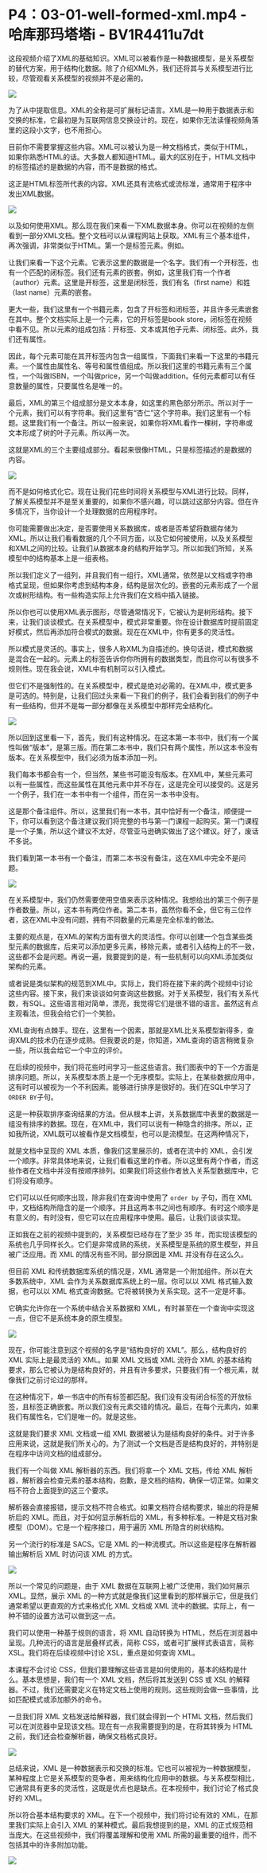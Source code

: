 # P4：03-01-well-formed-xml.mp4 - 哈库那玛塔塔i - BV1R4411u7dt

这段视频介绍了XML的基础知识。XML可以被看作是一种数据模型，是关系模型的替代方案，用于结构化数据。除了介绍XML外，我们还将其与关系模型进行比较，尽管观看关系模型的视频并不是必需的。

![](img/f42abd6cb8dc018c4c7e131b5d097618_1.png)

为了从中提取信息。XML的全称是可扩展标记语言。XML是一种用于数据表示和交换的标准，它最初是为互联网信息交换设计的。现在，如果你无法读懂视频角落里的这段小文字，也不用担心。

目前你不需要掌握这些内容。XML可以被认为是一种文档格式，类似于HTML，如果你熟悉HTML的话。大多数人都知道HTML。最大的区别在于，HTML文档中的标签描述的是数据的内容，而不是数据的格式。

这正是HTML标签所代表的内容。XML还具有流格式或流标准，通常用于程序中发出XML数据。

![](img/f42abd6cb8dc018c4c7e131b5d097618_3.png)

以及如何使用XML。那么现在我们来看一下XML数据本身。你可以在视频的左侧看到一部分XML文档。整个文档可以从课程网站上获取。XML有三个基本组件，再次强调，非常类似于HTML。第一个是标签元素。例如。

让我们来看一下这个元素。它表示这里的数据是一个名字。我们有一个开标签，也有一个匹配的闭标签。我们还有元素的嵌套。例如，这里我们有一个作者（author）元素。这里是开标签，这里是闭标签，我们有名（first name）和姓（last name）元素的嵌套。

更大一些，我们这里有一个书籍元素，包含了开标签和闭标签，并且许多元素嵌套在其中。整个文档实际上是一个元素，它的开标签是book store，闭标签在视频中看不见。所以元素的组成包括：开标签、文本或其他子元素、闭标签。此外，我们还有属性。

因此，每个元素可能在其开标签内包含一组属性，下面我们来看一下这里的书籍元素。一个属性由属性名、等号和属性值组成。所以我们这里的书籍元素有三个属性，一个叫做ISBN，一个叫做price，另一个叫做addition。任何元素都可以有任意数量的属性，只要属性名是唯一的。

最后，XML的第三个组成部分是文本本身，如这里的黑色部分所示。所以对于一个元素，我们可以有字符串。我们这里有“杏仁”这个字符串。我们这里有一个标题。这里我们有一个备注。所以一般来说，如果你将XML看作一棵树，字符串或文本形成了树的叶子元素。所以再一次。

这就是XML的三个主要组成部分。看起来很像HTML，只是标签描述的是数据的内容。

![](img/f42abd6cb8dc018c4c7e131b5d097618_5.png)

而不是如何格式化它。现在让我们花些时间将关系模型与XML进行比较。同样，了解关系模型并不是至关重要的，如果你不感兴趣，可以跳过这部分内容。但在许多情况下，当你设计一个处理数据的应用程序时。

你可能需要做出决定，是否要使用关系数据库，或者是否希望将数据存储为XML。所以让我们看看数据的几个不同方面，以及它如何被使用，以及关系模型和XML之间的比较。让我们从数据本身的结构开始学习。所以如我们所知，关系模型中的结构基本上是一组表格。

所以我们定义了一组列，并且我们有一组行。XML通常，依然是以文档或字符串格式呈现，但如果你考虑到结构本身，结构是层次化的。嵌套的元素形成了一个层次或树形结构。有一些构造实际上允许我们在文档中插入链接。

所以你也可以使用XML表示图形，尽管通常情况下，它被认为是树形结构。接下来，让我们谈谈模式。在关系模型中，模式非常重要。你在设计数据库时提前固定好模式，然后再添加符合模式的数据。现在在XML中，你有更多的灵活性。

所以模式是灵活的。事实上，很多人称XML为自描述的。换句话说，模式和数据是混合在一起的。元素上的标签告诉你你所拥有的数据类型，而且你可以有很多不规则性。现在我会说，XML中有机制可以引入模式。

但它们不是强制性的。在关系模型中，模式是绝对必需的。在XML中，模式更多是可选的。特别是，让我们回过头来看一下我们的例子，我们会看到我们的例子中有一些结构，但并不是每一部分都像在关系模型中那样完全结构化。

![](img/f42abd6cb8dc018c4c7e131b5d097618_7.png)

所以回到这里看一下，首先，我们有这种情况。在这本第一本书中，我们有一个属性叫做“版本”，是第三版。而在第二本书中，我们只有两个属性，所以这本书没有版本。在关系模型中，我们必须为版本添加一列。

我们每本书都会有一个，但当然，某些书可能没有版本。在XML中，某些元素可以有一些属性，而这些属性在其他元素中并不存在，这是完全可以接受的。这是另一个例子，我们在一本书中有一个组件，而在另一本书中没有。

这是那个备注组件。所以，这里我们有一本书，其中恰好有一个备注，顺便提一下，你可以看到这个备注建议我们将完整的书与第一门课程一起购买。第一门课程是一个子集，所以这个建议不太好，尽管亚马逊确实做出了这个建议。好了，废话不多说。

我们看到第一本书有一个备注，而第二本书没有备注，这在XML中完全不是问题。

![](img/f42abd6cb8dc018c4c7e131b5d097618_9.png)

在关系模型中，我们仍然需要使用空值来表示这种情况。我想给出的第三个例子是作者数量。所以，这本书有两位作者。第二本书，虽然你看不全，但它有三位作者，这在XML中没有问题，拥有不同数量的元素是完全标准的做法。

主要的观点是，在XML的架构方面有很大的灵活性。你可以创建一个包含某些类型元素的数据库，后来可以添加更多元素，移除元素，或者引入结构上的不一致，这些都不会是问题。再说一遍，我要提到的是，有一些机制可以向XML添加类似架构的元素。

或者说是类似架构的规范到XML中。实际上，我们将在接下来的两个视频中讨论这些内容。接下来，我们来谈谈如何查询这些数据。对于关系模型，我们有关系代数，有SQL。这些语言相对简单，漂亮，我觉得它们是很不错的语言。虽然这有点主观看法，但我会给它们一个笑脸。

XML查询有点棘手。现在，这里有一个因素，那就是XML比关系模型新得多，查询XML的技术仍在逐步成熟。但我要说的是，你知道，XML查询的语言稍微复杂一些，所以我会给它一个中立的评价。

在后续的视频中，我们将花些时间学习一些这些语言。我们图表中的下一个方面是排序问题。所以，关系模型本质上是一个无序模型。实际上，在某些数据应用中，这有时可以被视为一个不利因素。能够进行排序是很好的。我们在SQL中学习了`ORDER BY`子句。

这是一种获取排序查询结果的方法。但从根本上讲，关系数据库中表里的数据是一组没有排序的数据。现在，在XML中，我们可以说有一种隐含的排序。所以，正如我所说，XML既可以被看作是文档模型，也可以是流模型。在这两种情况下，

就是文档中呈现的 XML 本质，像我们这里展示的，或者在流中的 XML，会引发一个顺序。非常具体地来说，让我们看看这里的作者。所以这里有两个作者，而这些作者在文档中并没有按顺序排列。如果我们将这些作者放入关系型数据库中，它们将没有顺序。

它们可以以任何顺序出现，除非我们在查询中使用了 `order by` 子句，而在 XML 中，文档结构所隐含的是一个顺序。并且这两本书之间也有顺序。有时这个顺序是有意义的，有时没有，但它可以在应用程序中使用。最后，让我们谈谈实现。

正如我在之前的视频中提到的，关系模型已经存在了至少 35 年，而实现该模型的系统也几乎同样长久。它们是非常成熟的系统，关系模型是系统的原生模型，并且被广泛应用。而 XML 的情况有些不同。部分原因是 XML 并没有存在这么久。

但目前 XML 和传统数据库系统的情况是，XML 通常是一个附加组件。所以在大多数系统中，XML 会作为关系数据库系统上的一层。你可以以 XML 格式输入数据，也可以以 XML 格式查询数据。它将被转换为关系实现。这不一定是坏事。

它确实允许你在一个系统中结合关系数据和 XML，有时甚至在一个查询中实现这一点，但它不是系统本身的原生模型。

![](img/f42abd6cb8dc018c4c7e131b5d097618_11.png)

现在，你可能注意到这个视频的名字是“结构良好的 XML”。那么，结构良好的 XML 实际上是最灵活的 XML。如果 XML 文档或 XML 流符合 XML 的基本结构要求，那么它被认为是结构良好的，并且有许多要求，只要我们有一个根元素，就像我们之前讨论过的那样。

在这种情况下，单一书店中的所有标签都匹配。我们没有没有闭合标签的开放标签，且标签正确嵌套。所以我们没有元素交错的情况。最后，在每个元素内，如果我们有属性名，它们是唯一的。就是这些。

这就是我们要求 XML 文档或一组 XML 数据被认为是结构良好的条件。对于许多应用来说，这就是我们所关心的。为了测试一个文档是否是结构良好的，并特别是在程序中访问文档的组成部分。

我们有一个叫做 XML 解析器的东西。我们将拿一个 XML 文档，传给 XML 解析器，解析器会检查元素的基本结构，抱歉，是文档的结构，确保一切正常。如果文档不符合上面提到的这三个要求。

解析器会直接报错，提示文档不符合格式。如果文档符合结构要求，输出的将是解析后的 XML。而且，对于如何显示解析后的 XML，有多种标准。一种是文档对象模型（DOM）。它是一个程序接口，用于遍历 XML 所隐含的树状结构。

另一个流行的标准是 SACS。它是 XML 的一种流模式。所以这些是程序在解析器输出解析后 XML 时访问该 XML 的方式。

![](img/f42abd6cb8dc018c4c7e131b5d097618_13.png)

所以一个常见的问题是，由于 XML 数据在互联网上被广泛使用，我们如何展示 XML。显然，展示 XML 的一种方式就是像我们这里看到的那样展示它，但是我们通常希望以更直观的方式来格式化 XML 文档或 XML 流中的数据。实际上，有一种不错的设置方法可以做到这一点。

我们可以使用一种基于规则的语言，将 XML 自动转换为 HTML，然后在浏览器中呈现。几种流行的语言是层叠样式表，简称 CSS，或者可扩展样式表语言，简称 XSL。我们将在后续视频中讨论 XSL，重点是如何查询 XML。

本课程不会讨论 CSS，但我们要理解这些语言是如何使用的，基本的结构是什么。基本思想是，我们有一个 XML 文档，然后将其发送到 CSS 或 XSL 的解释器。不过，我们还需要定义在特定文档上使用的规则。这些规则会做一些事情，比如匹配模式或添加额外的命令。

一旦我们将 XML 文档发送给解释器，我们就会得到一个 HTML 文档，然后我们可以在浏览器中呈现该文档。现在有一点我需要提到的是，在将其转换为 HTML 之前，我们还会检查解析器，确保文档格式良好。

![](img/f42abd6cb8dc018c4c7e131b5d097618_15.png)

总结来说，XML 是一种数据表示和交换的标准。它也可以被视为一种数据模型，某种程度上它是关系模型的竞争者，用来结构化应用中的数据。与关系模型相比，它通常具有更多的灵活性，这既是优点也是缺点。在本视频中，我们讨论了格式良好的 XML。

所以符合基本结构要求的 XML。在下一个视频中，我们将讨论有效的 XML，在那里我们实际上会引入 XML 的某种模式。最后我想提到的是，XML 的正式规范相当庞大。在这些视频中，我们将覆盖理解和使用 XML 所需的最重要的组件，而不包括其中的许多附加功能。

![](img/f42abd6cb8dc018c4c7e131b5d097618_17.png)
